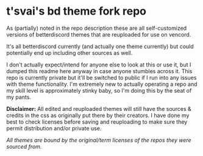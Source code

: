 # t'svai's bd theme fork repo

As (partially) noted in the repo description these are all self-customized versions of betterdiscord themes that are reuploaded for use on vencord. 

It's all betterdiscord currently (and actually one theme currently) but could potentially end up including other sources as well. 

I don't actually expect/intend for anyone else to look at this or use it, but I dumped this readme here anyway in case anyone stumbles across it. 
This repo is currently private but it'll be switched to public if I run into any issues with theme functionality. I'm extremely new to actually operating a repo and my skill level is approximately stinky baby, so I'm doing this by the seat of my pants. 

**Disclaimer:** All edited and reuploaded themes will still have the sources & credits in the css as originally put there by their creators. I have done my best to check licenses before saving and reuploading to make sure they permit distribution and/or private use. 

*All themes are bound by the original/term licenses of the repos they were sourced from.*

